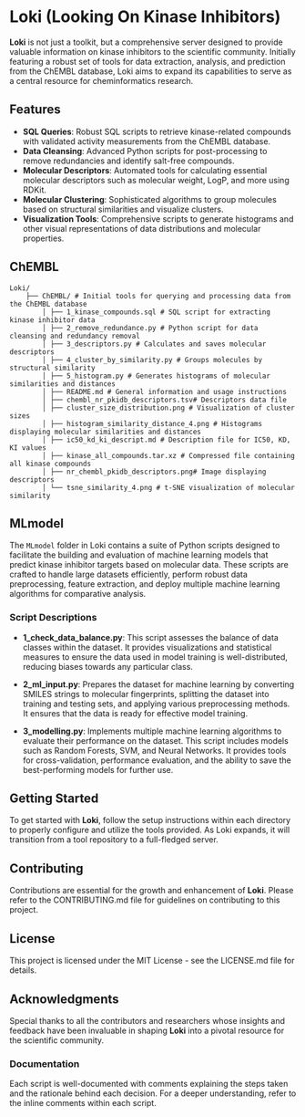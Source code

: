 # Loki (Looking On Kinase Inhibitors)

**Loki** is not just a toolkit, but a comprehensive server designed to provide valuable information on kinase inhibitors to the scientific community. Initially featuring a robust set of tools for data extraction, analysis, and prediction from the ChEMBL database, Loki aims to expand its capabilities to serve as a central resource for cheminformatics research.

## Features
- **SQL Queries**: Robust SQL scripts to retrieve kinase-related compounds with validated activity measurements from the ChEMBL database.
- **Data Cleansing**: Advanced Python scripts for post-processing to remove redundancies and identify salt-free compounds.
- **Molecular Descriptors**: Automated tools for calculating essential molecular descriptors such as molecular weight, LogP, and more using RDKit.
- **Molecular Clustering**: Sophisticated algorithms to group molecules based on structural similarities and visualize clusters.
- **Visualization Tools**: Comprehensive scripts to generate histograms and other visual representations of data distributions and molecular properties.

## ChEMBL

    Loki/
        ├── ChEMBL/ # Initial tools for querying and processing data from the ChEMBL database
            │ ├── 1_kinase_compounds.sql # SQL script for extracting kinase inhibitor data
            │ ├── 2_remove_redundance.py # Python script for data cleansing and redundancy removal
            │ ├── 3_descriptors.py # Calculates and saves molecular descriptors
            │ ├── 4_cluster_by_similarity.py # Groups molecules by structural similarity
            │ ├── 5_histogram.py # Generates histograms of molecular similarities and distances
            │ ├── README.md # General information and usage instructions
            │ ├── chembl_nr_pkidb_descriptors.tsv# Descriptors data file
            │ ├── cluster_size_distribution.png # Visualization of cluster sizes
            │ ├── histogram_similarity_distance_4.png # Histograms displaying molecular similarities and distances
            │ ├── ic50_kd_ki_descript.md # Description file for IC50, KD, KI values
            │ ├── kinase_all_compounds.tar.xz # Compressed file containing all kinase compounds
            │ ├── nr_chembl_pkidb_descriptors.png# Image displaying descriptors
            │ └── tsne_similarity_4.png # t-SNE visualization of molecular similarity

## MLmodel

The `MLmodel` folder in Loki contains a suite of Python scripts designed to facilitate the building and evaluation of machine learning models that predict kinase inhibitor targets based on molecular data. These scripts are crafted to handle large datasets efficiently, perform robust data preprocessing, feature extraction, and deploy multiple machine learning algorithms for comparative analysis.

### Script Descriptions

- **1_check_data_balance.py**: This script assesses the balance of data classes within the dataset. It provides visualizations and statistical measures to ensure the data used in model training is well-distributed, reducing biases towards any particular class.

- **2_ml_input.py**: Prepares the dataset for machine learning by converting SMILES strings to molecular fingerprints, splitting the dataset into training and testing sets, and applying various preprocessing methods. It ensures that the data is ready for effective model training.

- **3_modelling.py**: Implements multiple machine learning algorithms to evaluate their performance on the dataset. This script includes models such as Random Forests, SVM, and Neural Networks. It provides tools for cross-validation, performance evaluation, and the ability to save the best-performing models for further use.

## Getting Started
To get started with **Loki**, follow the setup instructions within each directory to properly configure and utilize the tools provided. As Loki expands, it will transition from a tool repository to a full-fledged server.

## Contributing
Contributions are essential for the growth and enhancement of **Loki**. Please refer to the CONTRIBUTING.md file for guidelines on contributing to this project.

## License
This project is licensed under the MIT License - see the LICENSE.md file for details.

## Acknowledgments
Special thanks to all the contributors and researchers whose insights and feedback have been invaluable in shaping **Loki** into a pivotal resource for the scientific community.


### Documentation

Each script is well-documented with comments explaining the steps taken and the rationale behind each decision. For a deeper understanding, refer to the inline comments within each script.

